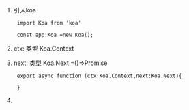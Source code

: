 1. 引入koa

        import Koa from 'koa'

        const app:Koa =new Koa();

2. ctx: 类型  Koa.Context

3. next: 类型 Koa.Next =()=>Promise<any>

        export async function (ctx:Koa.Context,next:Koa.Next){

        }

4. 